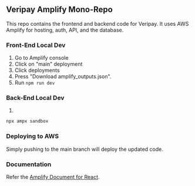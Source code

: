 ## Veripay Amplify Mono-Repo

This repo contains the frontend and backend code for Veripay.
It uses AWS Amplify for hosting, auth, API, and the database.

### Front-End Local Dev

 1. Go to Amplify console
 2. Click on "main" deployment
 3. Click deployments
 4. Press "Download amplify_outputs.json".
 5. Run `npm run dev`

### Back-End Local Dev

1.

```bash
npx ampx sandbox
```

### Deploying to AWS

Simply pushing to the main branch will deploy the updated
code.

### Documentation

Refer the [Amplify Document for React](https://docs.amplify.aws/react/).
